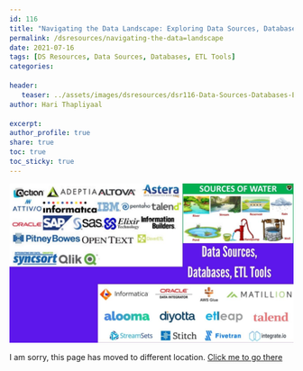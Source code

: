 ```yaml
---
id: 116    
title: "Navigating the Data Landscape: Exploring Data Sources, Databases, and ETL Tools for Machine Learning Projects"
permalink: /dsresources/navigating-the-data=landscape
date: 2021-07-16
tags: [DS Resources, Data Sources, Databases, ETL Tools] 
categories: 

header:
   teaser: ../assets/images/dsresources/dsr116-Data-Sources-Databases-ETL-Tools.jpg
author: Hari Thapliyaal   

excerpt:   
author_profile: true   
share: true   
toc: true   
toc_sticky: true 
---
```


![Data Sources, Databases, ETL Tools](../assets/images/dsresources/dsr116-Data-Sources-Databases-ETL-Tools.jpg)      

I am sorry, this page has moved to different location. [Click me to go there](/dsblog/navigating-the-data=landscape)